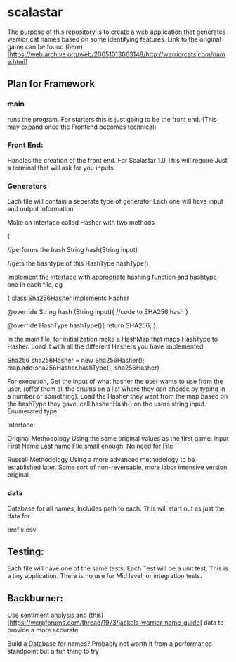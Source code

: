# scalastar

The purpose of this repository is to create a web application that generates warrior cat names based on some identifying features. Link to the original game can be found (here)[https://web.archive.org/web/20051013063148/http://warriorcats.com/name.html]  

## Plan for Framework

### main
runs the program. For starters this is just going to be the front end. (This may expand once the Frontend becomes technical)

### Front End: 
Handles the creation of the front end. For Scalastar 1.0 This will require Just a terminal that will ask for you inputs

### Generators
Each file will contain a seperate type of generator
Each one will have input and output information


Make an interface called Hasher with two methods 

{

//performs the hash
String hash(String input)

//gets the hashtype of this 
HashType hashType()

Implement the interface with appropriate hashing function and hashtype one in each file, eg

{
class Sha256Hasher implements Hasher

@override 
String hash (String input){
//code to SHA256 hash
}

@override
HashType hashType(){
return SHA256;
}

In the main file, for initialization make a HashMap that maps HashType to Hasher.  Load it with all the different Hashers you have implemented 

Sha256 sha256Hasher = new Sha256Hasher();
map.add(sha256Hasher.hashType(), sha256Hasher)

For execution, Get the input of what hasher the user wants to use from the user, (offer them all the enums on a list where they can choose by typing in a number or something). Load the Hasher they want from the map based on the hashType they gave. call hasher.Hash() on the users string input.
Enumerated type: 

Interface: 


Original Methodology
Using the same original values as the first game. 
input First Name Last name
FIle small enough. No need for File

Russell Methodology
Using a more advanced methodology to be established later. Some sort of non-reversable, more labor intensive version original

### data
Database for all names, Includes path to each. This will start out as just the data for 

prefix.csv

## Testing: 
Each file will have one of the same tests. Each Test will be a unit test. This is a tiny application. There is no use for Mid level, or integration tests.

   


## Backburner: 

Use sentiment analysis and (this)[https://wcrpforums.com/thread/1973/jackals-warrior-name-guide] data to provide a more accurate 

Build a Database for names? Probably not worth it from a performance standpoint but a fun thing to try



